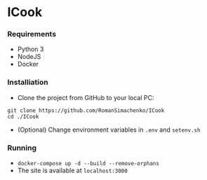 # ICook



### Requirements

- Python 3
- NodeJS
- Docker

### Installiation

- Clone the project from GitHub to your local PC:

```
git clone https://github.com/RomanSimachenko/ICook
cd ./ICook
```

- (Optional) Change environment variables in `.env` and `setenv.sh`

### Running

- `docker-compose up -d --build --remove-orphans`
- The site is available at `localhost:3000`
